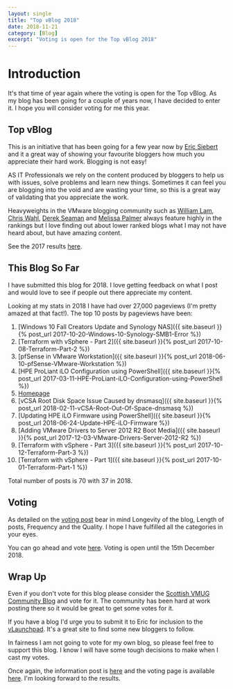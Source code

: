 ```yaml
---
layout: single
title: "Top vBlog 2018"
date: 2018-11-21
category: [Blog]
excerpt: "Voting is open for the Top vBlog 2018"
---
```

# Introduction

It's that time of year again where the voting is open for the Top vBlog. As my blog has been going for a couple of years now, I have decided to enter it. I hope you will consider voting for me this year.

## Top vBlog

This is an initiative that has been going for a few year now by [Eric Siebert](https://twitter.com/ericsiebert) and it a great way of showing your favourite bloggers how much you appreciate their hard work. Blogging is not easy!

AS IT Professionals we rely on the content produced by bloggers to help us with issues, solve problems and learn new things. Sometimes it can feel you are blogging into the void and are wasting your time, so this is a great way of validating that you appreciate the work.

Heavyweights in the VMware blogging community such as [William Lam](https://www.virtuallyghetto.com/), [Chris Wahl](http://wahlnetwork.com/), [Derek Seaman](https://www.derekseaman.com/) and [Melissa Palmer](https://vmiss.net/) always feature highly in the rankings but I love finding out about lower ranked blogs what I may not have heard about, but have amazing content.

See the 2017 results [here](http://vsphere-land.com/news/top-vblog-2017-full-results.html).

## This Blog So Far

I have submitted this blog for 2018. I love getting feedback on what I post and would love to see if people out there appreciate my content.

Looking at my stats in 2018 I have had over 27,000 pageviews (I'm pretty amazed at that fact!). The top 10 posts by pageviews have been:

1. [Windows 10 Fall Creators Update and Synology NAS]({{ site.baseurl }}{% post_url 2017-10-20-Windows-10-Synology-SMB1-Error %})
2. [Terraform with vSphere - Part 2]({{ site.baseurl }}{% post_url 2017-10-08-Terraform-Part-2 %})
3. [pfSense in VMware Workstation]({{ site.baseurl }}{% post_url 2018-06-10-pfSense-VMware-Workstation %})
4. [HPE ProLiant iLO Configuration using PowerShell]({{ site.baseurl }}{% post_url 2017-03-11-HPE-ProLiant-iLO-Configuration-using-PowerShell %})
5. [Homepage](https://www.vgemba.net/)
6. [vCSA Root Disk Space Issue Caused by dnsmasq]({{ site.baseurl }}{% post_url 2018-02-11-vCSA-Root-Out-Of-Space-dnsmasq %})
7. [Updating HPE iLO Firmware using PowerShell]({{ site.baseurl }}{% post_url 2018-06-24-Update-HPE-iLO-Firmware %})
8. [Adding VMware Drivers to Server 2012 R2 Boot Media]({{ site.baseurl }}{% post_url 2017-12-03-VMware-Drivers-Server-2012-R2 %})
9. [Terraform with vSphere - Part 3]({{ site.baseurl }}{% post_url 2017-10-12-Terraform-Part-3 %})
10. [Terraform with vSphere - Part 1]({{ site.baseurl }}{% post_url 2017-10-01-Terraform-Part-1 %})

Total number of posts is 70 with 37 in 2018.

## Voting

As detailed on the [voting post](http://vsphere-land.com/news/voting-now-open-for-top-vblog-2018.html) bear in mind Longevity of the blog, Length of posts, Frequency and the Quality. I hope I have fulfilled all the categories in your eyes.

You can go ahead and vote [here](https://topvblog.questionpro.com/). Voting is open until the 15th December 2018.

## Wrap Up

Even if you don't vote for this blog please consider the [Scottish VMUG Community Blog](http://www.scottishvmug.com/) and vote for it. The community has been hard at work posting there so it would be great to get some votes for it.

If you have a blog I'd urge you to submit it to Eric for inclusion to the [vLaunchpad](http://thevpad.com/). It's a great site to find some new bloggers to follow.

In fairness I am not going to vote for my own blog, so please feel free to support this blog. I know I will have some tough decisions to make when I cast my votes.

Once again, the information post is [here](http://vsphere-land.com/uncategorized/introducing-top-vblog-2018.html) and the voting page is available [here](https://topvblog.questionpro.com/). I'm looking forward to the results.